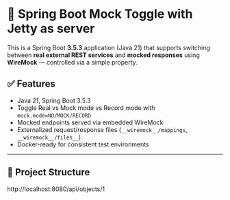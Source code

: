# 🧪 Spring Boot Mock Toggle with Jetty as server

This is a Spring Boot **3.5.3** application (Java 21) that supports switching between **real external REST services** and **mocked responses** using **WireMock** — controlled via a simple property.

## ✅ Features

- Java 21, Spring Boot 3.5.3
- Toggle Real vs Mock mode vs Record mode with `mock.mode=NO/MOCK/RECORD`
- Mocked endpoints served via embedded WireMock
- Externalized request/response files (`__wiremock__/mappings`, `__wiremock__/files__`)
- Docker-ready for consistent test environments

---

## 🔧 Project Structure

http://localhost:8080/api/objects/1
